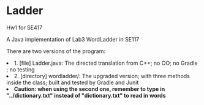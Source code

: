 # Ladder 
Hw1 for SE417
<p>A Java implementation of Lab3 WordLadder in SE117
<p>
<p>There are two versions of the program:
<li>1. [file] Ladder.java: The directed translation from C++; no OO; no Gradle ; no testing 
<li>2. [directory] wordladder/: The upgraded version; with three methods inside the class; built and tested by Gradle and Junit
<li><b>Caution: when using the second one, remember to type in "../dictionary.txt" instead of "dictionary.txt" to read in words

